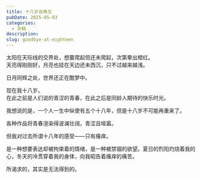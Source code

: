 ```yaml
---
title: 十八岁说再见
pubDate: 2025-05-03
categories:
  - 杂稿
description: 
slug: goodbye-at-eighteen
---
```

太阳在天际线的交界处，想要爬起但还未爬起，次第晕出橙红。  
天亮得刚刚好，月亮也挂在天边还未西沉，只不过越来越浅。  

日月同辉之处，世界还正在酣梦中。  

现在我十八岁。  
在此之前是人们说的青涩的青春，在此之后是同龄人期待的快乐时光。  

我想说的是，一个人一生中纵使有五个十八年，但是十八岁不可能再重来了。  

各种作品将青春渲染得波澜壮阔，青涩且喧嚣。  

但我对过去所谓十八年的感受——只有瘙痒。  

是一种想要表达却被拘束着的情绪，是一种被禁锢的欲望。夏日的烈阳灼烧着我的心，冬天的冷贯穿着我的身体，向我昭告着瘙痒的痛苦。  

所渴求的，其实是无法得到的。  
